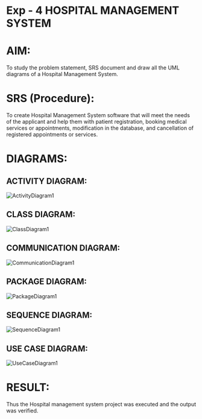 # Exp - 4 HOSPITAL MANAGEMENT SYSTEM

# AIM:
To study the problem statement, SRS document and draw all the UML diagrams of a Hospital Management System.

# SRS (Procedure):
To create Hospital Management System software that will meet the needs of the applicant and help them with patient registration, booking medical services or appointments, modification in the database, and cancellation of registered appointments or services.

# DIAGRAMS:

## ACTIVITY DIAGRAM:
![ActivityDiagram1](https://github.com/user-attachments/assets/d24eb2f1-f8df-412a-a543-79afdea2c9de)

## CLASS DIAGRAM:
![ClassDiagram1](https://github.com/user-attachments/assets/d627db65-f2f3-4163-8f44-38d3f0be0c45)

## COMMUNICATION DIAGRAM:
![CommunicationDiagram1](https://github.com/user-attachments/assets/33a04f59-c1db-4f35-958c-964d6712b6b5)

## PACKAGE DIAGRAM:
![PackageDiagram1](https://github.com/user-attachments/assets/5cdf5b0e-25e4-41be-b4f4-57f196356f0d)

## SEQUENCE DIAGRAM:
![SequenceDiagram1](https://github.com/user-attachments/assets/0e94a474-4a12-46c8-b829-df1f09f15899)

## USE CASE DIAGRAM:
![UseCaseDiagram1](https://github.com/user-attachments/assets/a2d8e9c1-2898-4327-8320-8283a4b5623e)


# RESULT:
Thus the Hospital management system project was executed and the output was verified.
